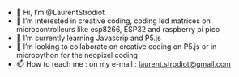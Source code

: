 - 👋 Hi, I’m @LaurentStrodiot
- 👀 I’m interested in creative coding, coding led matrices on microcontrolleurs like esp8266, ESP32 and raspberry pi pico
- 🌱 I’m currently learning Javascrip and P5.js
- 💞️ I’m looking to collaborate on creative coding on P5.js or in micropython for the neopixel coding
- 📫 How to reach me : on my e-mail : laurent.strodiot@gmail.com

<!---
LaurentStrodiot/LaurentStrodiot is a ✨ special ✨ repository because its `README.md` (this file) appears on your GitHub profile.
You can click the Preview link to take a look at your changes.
--->
